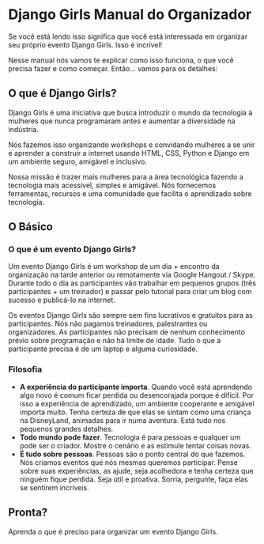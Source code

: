 # Django Girls Manual do Organizador

Se você está lendo isso significa que você está interessada em organizar seu próprio evento Django Girls. Isso é incrível!

Nesse manual nós vamos te explicar como isso funciona, o que você precisa fazer e como começar. Então... vamos para os detalhes:

## O que é Django Girls?

Django Girls é uma iniciativa que busca introduzir o mundo da tecnologia à mulheres que nunca programaram antes e aumentar a diversidade na indústria.

Nós fazemos isso organizando workshops e convidando mulheres a se unir e aprender a construir a internet usando HTML, CSS, Python e Django em um ambiente seguro, amigável e inclusivo.

Nossa missão é trazer mais mulheres para a área tecnológica fazendo a tecnologia mais acessível, simples e amigável. Nós fornecemos ferramentas, recursos e uma comunidade que facilita o aprendizado sobre tecnologia.

## O Básico

### O que é um evento Django Girls?

Um evento Django Girls é um workshop de um dia + encontro da organização na tarde anterior ou remotamente via Google Hangout / Skype. Durante todo o dia as participantes vão trabalhar em pequenos grupos (três participantes + um treinador) e passar pelo tutorial para criar um blog com sucesso e publicá-lo na internet.

Os eventos Django Girls são sempre sem fins lucrativos e gratuitos para as participantes. Nós não pagamos treinadores, palestrantes ou organizadores. As participantes não precisam de nenhum conhecimento prévio sobre programação e não há limite de idade. Tudo o que a participante precisa é de um laptop e alguma curiosidade.

### Filosofia

- __A experiência do participante importa__. Quando você está aprendendo algo novo é comum ficar perdida ou desencorajada porque é difícil. Por isso a experiência de aprendizado, um ambiente cooperante e amigável importa muito. Tenha certeza de que elas se sintam como uma criança na DisneyLand, animadas para ir numa aventura. Está tudo nos pequenos grandes detalhes.
- __Todo mundo pode fazer__. Tecnologia é para pessoas e qualquer um pode ser o criador. Mostre o cenário e as estimule tentar coisas novas.
- __É tudo sobre pessoas__. Pessoas são o ponto central do que fazemos. Nós criamos eventos que nós mesmas queremos participar. Pense sobre suas experiências, as ajude, seja acolhedora e tenha certeza que ninguém fique perdida. Seja útil e proativa. Sorria, pergunte, faça elas se sentirem incríveis.

## Pronta?

Aprenda o que é preciso para organizar um evento Django Girls.
